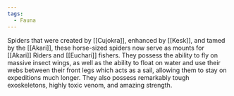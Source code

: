 ```yaml
---
tags:
  - Fauna
---
```

Spiders that were created by [[Cujokra]], enhanced by [[Kesk]], and tamed by the [[Akari]], these horse-sized spiders now serve as mounts for [[Akari]] Riders and [[Euchari]] fishers. They possess the ability to fly on massive insect wings, as well as the ability to float on water and use their webs between their front legs which acts as a sail, allowing them to stay on expeditions much longer. They also possess remarkably tough exoskeletons, highly toxic venom, and amazing strength.